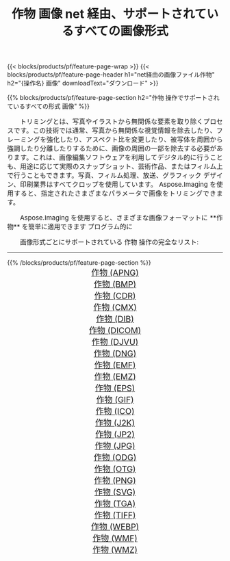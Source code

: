 ﻿---
title: 作物 画像 net 経由、サポートされているすべての画像形式 
weight: 3920
url: /ja/net/crop/ 
lang: ja
langdirlevel: 2
locales: zh-hans,ja,it,ru,de,es,fr,nl,id,lt,pl,pt,vi,tr,ko,zh-hant,ar,hi,th,sv,cs,uk,he
description: Aspose.Imaging を使用すると、net 経由で簡単に 作物 イメージを作成できます
---

{{< blocks/products/pf/feature-page-wrap >}}
{{< blocks/products/pf/feature-page-header h1="net経由の画像ファイル作物" h2="{操作名} 画像" downloadText="ダウンロード" >}}


{{% blocks/products/pf/feature-page-section  h2="作物 操作でサポートされているすべての形式 画像" %}}
<p align="justify" style="text-indent:2em;font-size:15px;">
トリミングとは、写真やイラストから無関係な要素を取り除くプロセスです。この技術では通常、写真から無関係な視覚情報を除去したり、フレーミングを強化したり、アスペクト比を変更したり、被写体を周囲から強調したり分離したりするために、画像の周囲の一部を除去する必要があります。これは、画像編集ソフトウェアを利用してデジタル的に行うことも、用途に応じて実際のスナップショット、芸術作品、またはフィルム上で行うこともできます。写真、フィルム処理、放送、グラフィック デザイン、印刷業界はすべてクロップを使用しています。 Aspose.Imaging を使用すると、指定されたさまざまなパラメータで画像をトリミングできます。
</p>
<p align="justify" style="text-indent:2em;font-size:15px;">
Aspose.Imaging を使用すると、さまざまな画像フォーマットに **作物** を簡単に適用できます プログラム的に
</p>
<p align="justify" style="text-indent:2em;font-size:15px;">
画像形式ごとにサポートされている 作物 操作の完全なリスト:
</p>
<hr/>
{{% /blocks/products/pf/feature-page-section %}}
<div class="container-fluid productfamilypage bg-gray">
    <div class="convertypes bg-gray agp-content section">
        <div class="container">
		<div class="row other-converters" style="gap: 10px;font-size: 19px;text-align:center;">
		    <div class='col-md-2 other-converter remove-lp remove-rp'><a href="/imaging/ja/net/crop/apng/" style="padding:15px;">作物 (APNG)</a></div><div class='col-md-2 other-converter remove-lp remove-rp'><a href="/imaging/ja/net/crop/bmp/" style="padding:15px;">作物 (BMP)</a></div><div class='col-md-2 other-converter remove-lp remove-rp'><a href="/imaging/ja/net/crop/cdr/" style="padding:15px;">作物 (CDR)</a></div><div class='col-md-2 other-converter remove-lp remove-rp'><a href="/imaging/ja/net/crop/cmx/" style="padding:15px;">作物 (CMX)</a></div><div class='col-md-2 other-converter remove-lp remove-rp'><a href="/imaging/ja/net/crop/dib/" style="padding:15px;">作物 (DIB)</a></div><div class='col-md-2 other-converter remove-lp remove-rp'><a href="/imaging/ja/net/crop/dicom/" style="padding:15px;">作物 (DICOM)</a></div><div class='col-md-2 other-converter remove-lp remove-rp'><a href="/imaging/ja/net/crop/djvu/" style="padding:15px;">作物 (DJVU)</a></div><div class='col-md-2 other-converter remove-lp remove-rp'><a href="/imaging/ja/net/crop/dng/" style="padding:15px;">作物 (DNG)</a></div><div class='col-md-2 other-converter remove-lp remove-rp'><a href="/imaging/ja/net/crop/emf/" style="padding:15px;">作物 (EMF)</a></div><div class='col-md-2 other-converter remove-lp remove-rp'><a href="/imaging/ja/net/crop/emz/" style="padding:15px;">作物 (EMZ)</a></div><div class='col-md-2 other-converter remove-lp remove-rp'><a href="/imaging/ja/net/crop/eps/" style="padding:15px;">作物 (EPS)</a></div><div class='col-md-2 other-converter remove-lp remove-rp'><a href="/imaging/ja/net/crop/gif/" style="padding:15px;">作物 (GIF)</a></div><div class='col-md-2 other-converter remove-lp remove-rp'><a href="/imaging/ja/net/crop/ico/" style="padding:15px;">作物 (ICO)</a></div><div class='col-md-2 other-converter remove-lp remove-rp'><a href="/imaging/ja/net/crop/j2k/" style="padding:15px;">作物 (J2K)</a></div><div class='col-md-2 other-converter remove-lp remove-rp'><a href="/imaging/ja/net/crop/jp2/" style="padding:15px;">作物 (JP2)</a></div><div class='col-md-2 other-converter remove-lp remove-rp'><a href="/imaging/ja/net/crop/jpg/" style="padding:15px;">作物 (JPG)</a></div><div class='col-md-2 other-converter remove-lp remove-rp'><a href="/imaging/ja/net/crop/odg/" style="padding:15px;">作物 (ODG)</a></div><div class='col-md-2 other-converter remove-lp remove-rp'><a href="/imaging/ja/net/crop/otg/" style="padding:15px;">作物 (OTG)</a></div><div class='col-md-2 other-converter remove-lp remove-rp'><a href="/imaging/ja/net/crop/png/" style="padding:15px;">作物 (PNG)</a></div><div class='col-md-2 other-converter remove-lp remove-rp'><a href="/imaging/ja/net/crop/svg/" style="padding:15px;">作物 (SVG)</a></div><div class='col-md-2 other-converter remove-lp remove-rp'><a href="/imaging/ja/net/crop/tga/" style="padding:15px;">作物 (TGA)</a></div><div class='col-md-2 other-converter remove-lp remove-rp'><a href="/imaging/ja/net/crop/tiff/" style="padding:15px;">作物 (TIFF)</a></div><div class='col-md-2 other-converter remove-lp remove-rp'><a href="/imaging/ja/net/crop/webp/" style="padding:15px;">作物 (WEBP)</a></div><div class='col-md-2 other-converter remove-lp remove-rp'><a href="/imaging/ja/net/crop/wmf/" style="padding:15px;">作物 (WMF)</a></div><div class='col-md-2 other-converter remove-lp remove-rp'><a href="/imaging/ja/net/crop/wmz/" style="padding:15px;">作物 (WMZ)</a></div>
                </div>
        </div>
    </div>
</div>
<br/>
